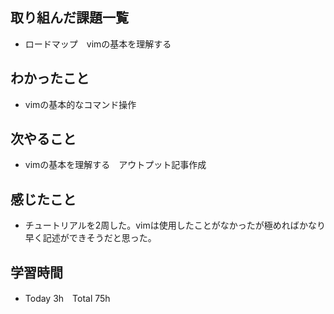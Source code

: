 ## 取り組んだ課題一覧  
- ロードマップ　vimの基本を理解する
## わかったこと  
- vimの基本的なコマンド操作
## 次やること  
- vimの基本を理解する　アウトプット記事作成
## 感じたこと  
- チュートリアルを2周した。vimは使用したことがなかったが極めればかなり早く記述ができそうだと思った。
## 学習時間  
- Today 3h　Total 75h
